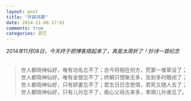 ```yaml
---
layout: post
title: "开辟鸿蒙"
date: 2014-11-08 17:01
comments: true
categories: 其它 
---
```


*2014年11月08日，今天终于把博客搭起来了，真是太周折了！抄诗一首纪念*
<br><br>
> 世人都晓神仙好，唯有功名忘不了；古今将相在何方，荒冢一堆草没了；<br>
> 世人都晓神仙好，唯有金银忘不了；终朝只恨聚无多，及到多时眼闭了；<br>
> 世人都晓神仙好，只有娇妻忘不了；君生日日念恩情，君死又随人去了；<br>
> 世人都晓神仙好，只有儿孙忘不了，痴心父母古来多，孝顺儿孙谁见了。<br>

